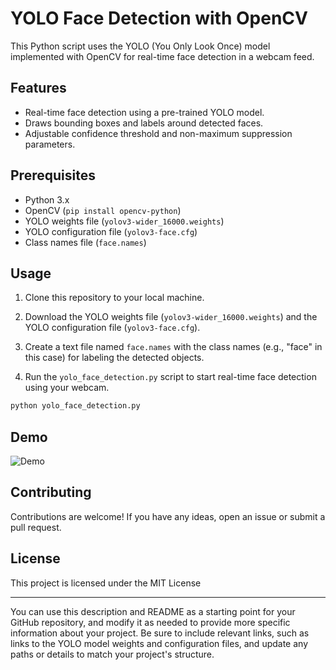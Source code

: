 # YOLO Face Detection with OpenCV

This Python script uses the YOLO (You Only Look Once) model implemented with OpenCV for real-time face detection in a webcam feed.

## Features

- Real-time face detection using a pre-trained YOLO model.
- Draws bounding boxes and labels around detected faces.
- Adjustable confidence threshold and non-maximum suppression parameters.

## Prerequisites

- Python 3.x
- OpenCV (`pip install opencv-python`)
- YOLO weights file (`yolov3-wider_16000.weights`)
- YOLO configuration file (`yolov3-face.cfg`)
- Class names file (`face.names`)

## Usage

1. Clone this repository to your local machine.

2. Download the YOLO weights file (`yolov3-wider_16000.weights`) and the YOLO configuration file (`yolov3-face.cfg`).

3. Create a text file named `face.names` with the class names (e.g., "face" in this case) for labeling the detected objects.

4. Run the `yolo_face_detection.py` script to start real-time face detection using your webcam.

```bash
python yolo_face_detection.py
```

## Demo

![Demo](demo.gif)

## Contributing

Contributions are welcome! If you have any ideas, open an issue or submit a pull request.

## License

This project is licensed under the MIT License 

---

You can use this description and README as a starting point for your GitHub repository, and modify it as needed to provide more specific information about your project. Be sure to include relevant links, such as links to the YOLO model weights and configuration files, and update any paths or details to match your project's structure.
